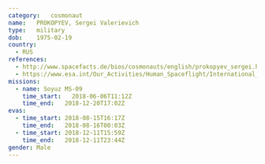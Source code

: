 ```yaml
---
category:	cosmonaut
name:	PROKOPYEV, Sergei Valerievich
type:	military
dob:	1975-02-19
country:
  - RUS
references:
  - http://www.spacefacts.de/bios/cosmonauts/english/prokopyev_sergei.htm
  - https://www.esa.int/Our_Activities/Human_Spaceflight/International_Space_Station/Follow_the_launch_and_docking_of_ESA_astronaut_Alexander_Gerst
missions:
  - name: Soyuz MS-09
    time_start:   2018-06-06T11:12Z
    time_end:	2018-12-20T17:02Z
evas:
  - time_start: 2018-08-15T16:17Z
    time_end:	2018-08-16T00:03Z
  - time_start: 2018-12-11T15:59Z
    time_end:	2018-12-11T23:44Z
gender:	Male
---
```

